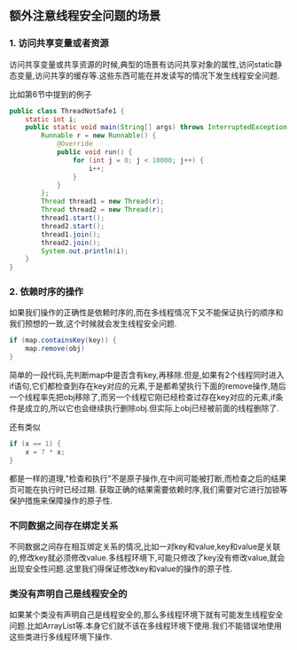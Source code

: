 额外注意线程安全问题的场景
---

### 1. 访问共享变量或者资源

访问共享变量或共享资源的时候,典型的场景有访问共享对象的属性,访问static静态变量,访问共享的缓存等.这些东西可能在并发读写的情况下发生线程安全问题.

比如第6节中提到的例子

```java
public class ThreadNotSafe1 {
    static int i;
    public static void main(String[] args) throws InterruptedException {
        Runnable r = new Runnable() {
            @Override
            public void run() {
                for (int j = 0; j < 10000; j++) {
                    i++;
                }
            }
        };
        Thread thread1 = new Thread(r);
        Thread thread2 = new Thread(r);
        thread1.start();
        thread2.start();
        thread1.join();
        thread2.join();
        System.out.println(i);
    }
}
```

### 2. 依赖时序的操作

如果我们操作的正确性是依赖时序的,而在多线程情况下又不能保证执行的顺序和我们预想的一致,这个时候就会发生线程安全问题.

```java
if (map.containsKey(key)) {
    map.remove(obj)
}
```

简单的一段代码,先判断map中是否含有key,再移除.但是,如果有2个线程同时进入if语句,它们都检查到存在key对应的元素,于是都希望执行下面的remove操作,随后一个线程率先把obj移除了,而另一个线程它刚已经检查过存在key对应的元素,if条件是成立的,所以它也会继续执行删除obj.但实际上obj已经被前面的线程删除了.

还有类似

```java
if (x == 1) {
    x = 7 * x;
}
```
都是一样的道理,"检查和执行"不是原子操作,在中间可能被打断,而检查之后的结果页可能在执行时已经过期. 获取正确的结果需要依赖时序,我们需要对它进行加锁等保护措施来保障操作的原子性.

### 不同数据之间存在绑定关系

不同数据之间存在相互绑定关系的情况,比如一对key和value,key和value是关联的,修改key就必须修改value.多线程环境下,可能只修改了key没有修改value,就会出现安全性问题.这里我们得保证修改key和value的操作的原子性.

### 类没有声明自己是线程安全的

如果某个类没有声明自己是线程安全的,那么多线程环境下就有可能发生线程安全问题.比如ArrayList等.本身它们就不该在多线程环境下使用.我们不能错误地使用这些类进行多线程环境下操作.
